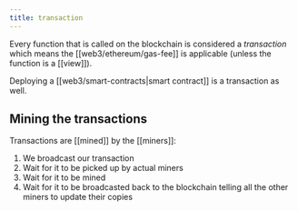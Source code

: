 ```yaml
---
title: transaction
---
```


Every function that is called on the blockchain is considered a _transaction_ which means the [[web3/ethereum/gas-fee]] is applicable (unless the function is a [[view]]).

Deploying a [[web3/smart-contracts|smart contract]] is a transaction as well.

## Mining the transactions

Transactions are [[mined]] by the [[miners]]:

1. We broadcast our transaction
2. Wait for it to be picked up by actual miners
3. Wait for it to be mined
4. Wait for it to be broadcasted back to the blockchain telling all the other miners to update their copies
